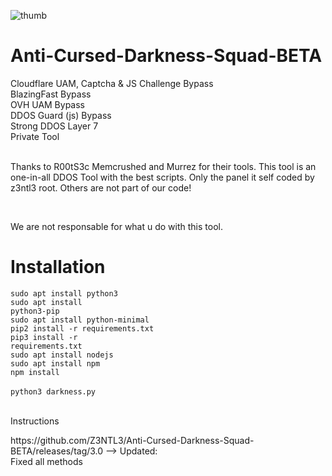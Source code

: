 ![thumb](https://cdn.discordapp.com/attachments/794831992444813363/843618689881997332/20210517_003915.jpg)
# Anti-Cursed-Darkness-Squad-BETA
Cloudflare UAM, Captcha & JS Challenge Bypass<br>BlazingFast Bypass<br>OVH UAM Bypass<br>DDOS Guard (js) Bypass<br>Strong DDOS Layer 7<br>Private Tool<br><br><p> Thanks to R00tS3c Memcrushed and Murrez for their tools. This tool is an one-in-all DDOS Tool with the best scripts. Only the panel it self coded by z3ntl3 root. Others are not part of our code!

<br><p>We are not responsable for what u do with this tool.

# Installation
  <code>sudo apt install python3</code><br>
  <code>sudo apt install python3-pip</code><br>
  <code>sudo apt install python-minimal</code><br>
  <code>pip2 install -r requirements.txt</code><br>
  <code>pip3 install -r requirements.txt</code><br>
  <code>sudo apt install nodejs</code><br>
  <code>sudo apt install npm</code><br>
  <code>npm install</code><br>
  <code></code><br>
  <code>python3 darkness.py</code><br><br>

<p>Instructions</p>
https://github.com/Z3NTL3/Anti-Cursed-Darkness-Squad-BETA/releases/tag/3.0
  --> Updated:<br>
  Fixed all methods
